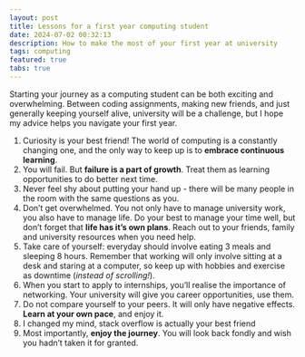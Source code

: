 ```yaml
---
layout: post
title: Lessons for a first year computing student
date: 2024-07-02 00:32:13
description: How to make the most of your first year at university
tags: computing
featured: true
tabs: true
---
```

Starting your journey as a computing student can be both exciting and overwhelming. Between coding assignments, making new friends, and just generally keeping yourself alive, university will be a challenge, but I hope my advice helps you navigate your first year.

1. Curiosity is your best friend! The world of computing is a constantly changing one, and the only way to keep up is to **embrace continuous learning**.
2. You will fail. But **failure is a part of growth**. Treat them as learning opportunities to do better next time.
3. Never feel shy about putting your hand up - there will be many people in the room with the same questions as you.
4. Don’t get overwhelmed. You not only have to manage university work, you also have to manage life. Do your best to manage your time well, but don’t forget that **life has it’s own plans**. Reach out to your friends, family and university resources when you need help.
5. Take care of yourself: everyday should involve eating 3 meals and sleeping 8 hours. Remember that working will only involve sitting at a desk and staring at a computer, so keep up with hobbies and exercise as downtime (*instead of scrolling!*).
6. When you start to apply to internships, you’ll realise the importance of networking. Your university will give you career opportunities, use them.
7. Do not compare yourself to your peers. It will only have negative effects. **Learn at your own pace**, and enjoy it.
8. I changed my mind, stack overflow is actually your best friend
9. Most importantly, **enjoy the journey**. You will look back fondly and wish you hadn’t taken it for granted.
